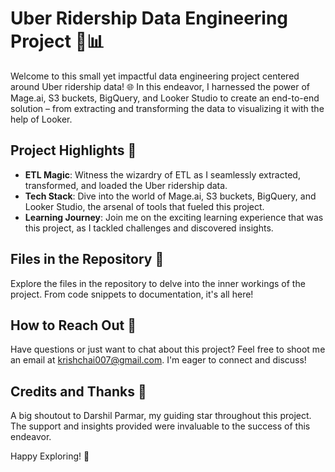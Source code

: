 
# Uber Ridership Data Engineering Project 🚗📊

Welcome to this small yet impactful data engineering project centered around Uber ridership data! 🌐 In this endeavor, I harnessed the power of Mage.ai, S3 buckets, BigQuery, and Looker Studio to create an end-to-end solution – from extracting and transforming the data to visualizing it with the help of Looker.

## Project Highlights 🌟
- **ETL Magic**: Witness the wizardry of ETL as I seamlessly extracted, transformed, and loaded the Uber ridership data.
- **Tech Stack**: Dive into the world of Mage.ai, S3 buckets, BigQuery, and Looker Studio, the arsenal of tools that fueled this project.
- **Learning Journey**: Join me on the exciting learning experience that was this project, as I tackled challenges and discovered insights.

## Files in the Repository 📂
Explore the files in the repository to delve into the inner workings of the project. From code snippets to documentation, it's all here!

## How to Reach Out 📧
Have questions or just want to chat about this project? Feel free to shoot me an email at krishchai007@gmail.com. I'm eager to connect and discuss!

## Credits and Thanks 🙌
A big shoutout to Darshil Parmar, my guiding star throughout this project. The support and insights provided were invaluable to the success of this endeavor.

Happy Exploring! 🚀
